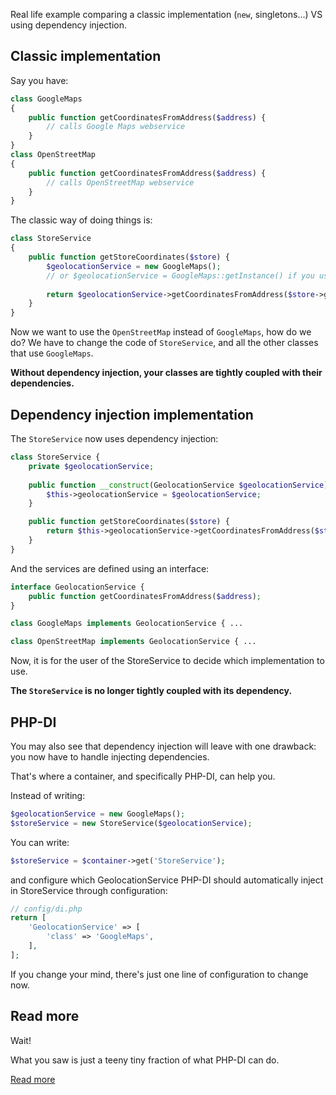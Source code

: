 Real life example comparing a classic implementation (`new`, singletons...)
VS using dependency injection.


## Classic implementation

Say you have:

```php
class GoogleMaps
{
    public function getCoordinatesFromAddress($address) {
        // calls Google Maps webservice
    }
}
class OpenStreetMap
{
    public function getCoordinatesFromAddress($address) {
        // calls OpenStreetMap webservice
    }
}
```

The classic way of doing things is:

```php
class StoreService
{
    public function getStoreCoordinates($store) {
        $geolocationService = new GoogleMaps();
        // or $geolocationService = GoogleMaps::getInstance() if you use singletons
        
        return $geolocationService->getCoordinatesFromAddress($store->getAddress());
    }
}
```

Now we want to use the `OpenStreetMap` instead of `GoogleMaps`, how do we do?
We have to change the code of `StoreService`, and all the other classes that use `GoogleMaps`.

**Without dependency injection, your classes are tightly coupled with their dependencies.**


## Dependency injection implementation

The `StoreService` now uses dependency injection:

```php
class StoreService {
    private $geolocationService;
    
    public function __construct(GeolocationService $geolocationService) {
        $this->geolocationService = $geolocationService;
    }

    public function getStoreCoordinates($store) {
        return $this->geolocationService->getCoordinatesFromAddress($store->getAddress());
    }
}
```

And the services are defined using an interface:

```php
interface GeolocationService {
    public function getCoordinatesFromAddress($address);
}

class GoogleMaps implements GeolocationService { ...

class OpenStreetMap implements GeolocationService { ...
```

Now, it is for the user of the StoreService to decide which implementation to use.

**The `StoreService` is no longer tightly coupled with its dependency.**


## PHP-DI

You may also see that dependency injection will leave with one drawback: you now have to handle injecting dependencies.

That's where a container, and specifically PHP-DI, can help you.

Instead of writing:

```php
$geolocationService = new GoogleMaps();
$storeService = new StoreService($geolocationService);
```

You can write:

```php
$storeService = $container->get('StoreService');
```

and configure which GeolocationService PHP-DI should automatically inject in StoreService through configuration:

```php
// config/di.php
return [
    'GeolocationService' => [
        'class' => 'GoogleMaps',
    ],
];
```

If you change your mind, there's just one line of configuration to change now.


## Read more

Wait!

What you saw is just a teeny tiny fraction of what PHP-DI can do.

[Read more](README.md)

